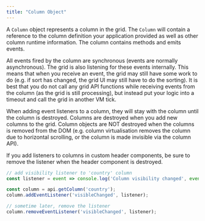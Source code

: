 ```yaml
---
title: "Column Object"
---
```


A `Column` object represents a column in the grid. The `Column` will contain a reference to the column definition your application provided as well as other column runtime information. The column contains methods and emits events.

<api-documentation source='reference.json'></api-documentation>

All events fired by the column are synchronous (events are normally asynchronous). The grid is also listening for these events internally. This means that when you receive an event, the grid may still have some work to do (e.g. if sort has changed, the grid UI may still have to do the sorting). It is best that you do not call any grid API functions while receiving events from the column (as the grid is still processing), but instead put your logic into a timeout and call the grid in another VM tick.

When adding event listeners to a column, they will stay with the column until the column is destroyed. Columns are destroyed when you add new columns to the grid. Column objects are NOT destroyed when the columns is removed from the DOM (e.g. column virtualisation removes the column due to horizontal scrolling, or the column is made invisible via the column API).

If you add listeners to columns in custom header components, be sure to remove the listener when the header component is destroyed.

```js
// add visibility listener to 'country' column
const listener = event => console.log('Column visibility changed', event);

const column = api.getColumn('country');
column.addEventListener('visibleChanged', listener);

// sometime later, remove the listener
column.removeEventListener('visibleChanged', listener);
```
